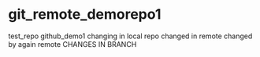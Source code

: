 # git_remote_demorepo1
test_repo
github_demo1
changing in local repo
changed in remote
changed by again remote
CHANGES IN BRANCH